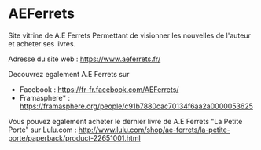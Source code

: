 # AEFerrets
Site vitrine de A.E Ferrets Permettant de visionner les nouvelles de l'auteur et acheter ses livres.

Adresse du site web : https://www.aeferrets.fr/

Decouvrez egalement A.E Ferrets sur 
- Facebook : https://fr-fr.facebook.com/AEFerrets/
- Framasphere* : https://framasphere.org/people/c91b7880cac70134f6aa2a0000053625

Vous pouvez egalement acheter le dernier livre de A.E Ferrets "La Petite Porte" sur Lulu.com : http://www.lulu.com/shop/ae-ferrets/la-petite-porte/paperback/product-22651001.html
